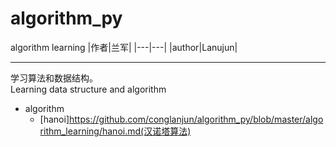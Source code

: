# algorithm_py
algorithm learning
|作者|兰军|
|---|---|
|author|Lanujun|
****

学习算法和数据结构。  
Learning data structure and algorithm

* algorithm
    * [hanoi]https://github.com/conglanjun/algorithm_py/blob/master/algorithm_learning/hanoi.md(汉诺塔算法)

